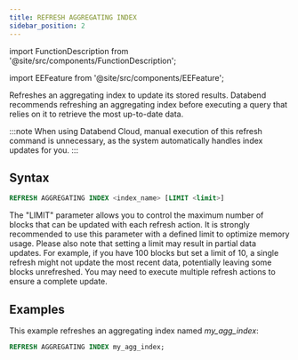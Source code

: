 ```yaml
---
title: REFRESH AGGREGATING INDEX
sidebar_position: 2
---
```


import FunctionDescription from '@site/src/components/FunctionDescription';

<FunctionDescription description="Introduced or updated: v1.2.151"/>

import EEFeature from '@site/src/components/EEFeature';

<EEFeature featureName='AGGREGATING INDEX'/>

Refreshes an aggregating index to update its stored results. Databend recommends refreshing an aggregating index before executing a query that relies on it to retrieve the most up-to-date data.

:::note
When using Databend Cloud, manual execution of this refresh command is unnecessary, as the system automatically handles index updates for you.
:::

## Syntax

```sql
REFRESH AGGREGATING INDEX <index_name> [LIMIT <limit>]
```

The "LIMIT" parameter allows you to control the maximum number of blocks that can be updated with each refresh action. It is strongly recommended to use this parameter with a defined limit to optimize memory usage. Please also note that setting a limit may result in partial data updates. For example, if you have 100 blocks but set a limit of 10, a single refresh might not update the most recent data, potentially leaving some blocks unrefreshed. You may need to execute multiple refresh actions to ensure a complete update.

## Examples

This example refreshes an aggregating index named *my_agg_index*:

```sql
REFRESH AGGREGATING INDEX my_agg_index;
```